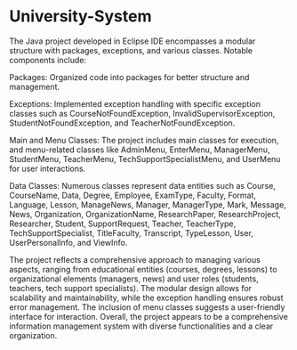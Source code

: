 # University-System
The Java project developed in Eclipse IDE encompasses a modular structure with packages, exceptions, and various classes. Notable components include:

Packages: Organized code into packages for better structure and management.

Exceptions: Implemented exception handling with specific exception classes such as CourseNotFoundException, InvalidSupervisorException, StudentNotFoundException, and TeacherNotFoundException.

Main and Menu Classes: The project includes main classes for execution, and menu-related classes like AdminMenu, EnterMenu, ManagerMenu, StudentMenu, TeacherMenu, TechSupportSpecialistMenu, and UserMenu for user interactions.

Data Classes: Numerous classes represent data entities such as Course, CourseName, Data, Degree, Employee, ExamType, Faculty, Format, Language, Lesson, ManageNews, Manager, ManagerType, Mark, Message, News, Organization, OrganizationName, ResearchPaper, ResearchProject, Researcher, Student, SupportRequest, Teacher, TeacherType, TechSupportSpecialist, TitleFaculty, Transcript, TypeLesson, User, UserPersonalInfo, and ViewInfo.

The project reflects a comprehensive approach to managing various aspects, ranging from educational entities (courses, degrees, lessons) to organizational elements (managers, news) and user roles (students, teachers, tech support specialists). The modular design allows for scalability and maintainability, while the exception handling ensures robust error management. The inclusion of menu classes suggests a user-friendly interface for interaction. Overall, the project appears to be a comprehensive information management system with diverse functionalities and a clear organization.
